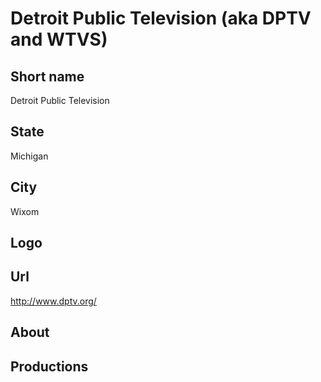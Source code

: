 # Detroit Public Television (aka DPTV and WTVS)

## Short name

Detroit Public Television

## State

Michigan

## City

Wixom

## Logo



## Url

http://www.dptv.org/

## About



## Productions


